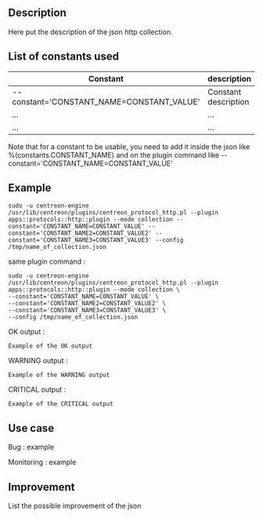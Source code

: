 ## Description ##
Here put the description of the json http collection.

## List of constants used ##
| Constant  | description |
| ------------- | ------------- |
|--constant='CONSTANT_NAME=CONSTANT_VALUE' | Constant description  |
|... | ...  |
|... | ...  |

Note that for a constant to be usable, you need to add it inside the json like %(constants.CONSTANT_NAME) and on the plugin command like --constant='CONSTANT_NAME=CONSTANT_VALUE'

## Example ##
````
sudo -u centreon-engine /usr/lib/centreon/plugins/centreon_protocol_http.pl --plugin apps::protocols::http::plugin --mode collection --constant='CONSTANT_NAME=CONSTANT_VALUE' --constant='CONSTANT_NAME2=CONSTANT_VALUE2' --constant='CONSTANT_NAME3=CONSTANT_VALUE3' --config /tmp/name_of_collection.json
````
same plugin command :
````
sudo -u centreon-engine /usr/lib/centreon/plugins/centreon_protocol_http.pl --plugin apps::protocols::http::plugin --mode collection \
--constant='CONSTANT_NAME=CONSTANT_VALUE' \
--constant='CONSTANT_NAME2=CONSTANT_VALUE2' \
--constant='CONSTANT_NAME3=CONSTANT_VALUE3' \
--config /tmp/name_of_collection.json
````
OK output : 

````
Example of the OK output
````
WARNING output :

````
Example of the WARNING output
````

CRITICAL output :

````
Example of the CRITICAL output
````

## Use case ##

Bug : example

Monitoring : example

## Improvement ## 

List the possible improvement of the json
